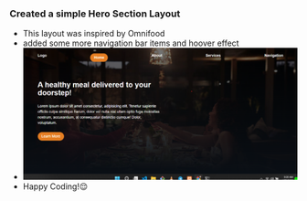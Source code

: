 ### Created a simple Hero Section Layout
- This layout was inspired by Omnifood
- added some more navigation bar items and hoover effect
- ![screenshot](/Assets/Screenshot%202022-04-27%20092058.png)
- Happy Coding!😌